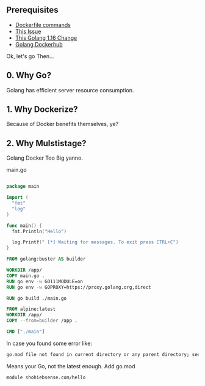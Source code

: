 ## Prerequisites

- [Dockerfile commands](https://docs.docker.com/engine/reference/builder/)
- [This Issue](https://stackoverflow.com/questions/27158840/docker-executable-file-not-found-in-path)
- [This Golang 1.16 Change](https://blog.golang.org/go116-module-changes)
- [Golang Dockerhub](https://hub.docker.com/_/golang)

Ok, let's go Then...

## 0. Why Go?

Golang has efficient server resource consumption.

## 1. Why Dockerize?

Because of Docker benefits themselves, ye?

## 2. Why Mulstistage?

Golang Docker Too Big yanno.

main.go

```go

package main

import (
  "fmt"
  "log"
)

func main() {
  fmt.Println("Hello")

  log.Printf(" [*] Waiting for messages. To exit press CTRL+C")
}

```

```Dockerfile
FROM golang:buster AS builder

WORKDIR /app/
COPY main.go .
RUN go env -w GO111MODULE=on
RUN go env -w GOPROXY=https://proxy.golang.org,direct

RUN go build ./main.go

FROM alpine:latest
WORKDIR /app/
COPY --from=builder /app .

CMD ["./main"]
```

In case you found some error like:

```cmd
go.mod file not found in current directory or any parent directory; see 'go help modules'
```

Means your Go, not the latest enough.
Add go.mod

```mod
module shohiebsense.com/hello
```
